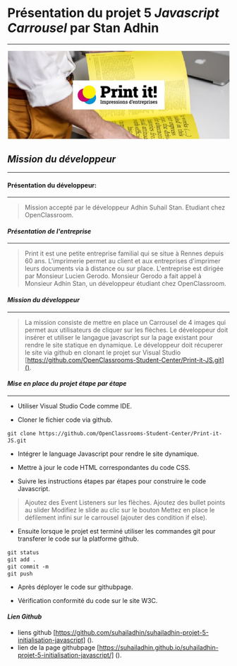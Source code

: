 # Présentation du projet 5 *Javascript Carrousel* par Stan Adhin
--------------------------------------------------------------------------
![image d'illustration](https://github.com/suhailadhin/suhailadhin-projet-5-initialisation-javascript/blob/main/assets/image%20illustration.JPG)

## *Mission du développeur*
---------------------------------------------------------------------------
#### Présentation du développeur:
---------------------------------

> Mission accepté par le développeur Adhin Suhail Stan. Etudiant chez OpenClassroom.

#### *Présentation de l'entreprise*
----------------------------------

> Print it est une petite entreprise familial qui se situe à Rennes depuis 60 ans.
L'imprimerie permet au client et aux entreprises d'imprimer leurs documents via à 
distance ou sur place. L'entreprise est dirigée par Monsieur Lucien Gerodo.
Monsieur Gerodo a fait appel à Monsieur Adhin Stan, un développeur étudiant chez OpenClassroom.

#### *Mission du développeur*
-------------------------------

> La mission consiste de mettre en place un Carrousel de 4 images qui permet aux utilisateurs de cliquer sur les flèches.
> Le développeur doit insérer et utiliser le langague javascript sur la page existant pour rendre le site statique en dynamique.
> Le développeur doit récuperer le site via github en clonant le projet sur Visual Studio [https://github.com/OpenClassrooms-Student-Center/Print-it-JS.git]().

#### *Mise en place du projet étape par étape*
------------------------------

- Utiliser Visual Studio Code comme IDE.

- Cloner le fichier code via github.
````terminal
git clone https://github.com/OpenClassrooms-Student-Center/Print-it-JS.git
````

- Intégrer le language Javascript pour rendre le site dynamique.

- Mettre à jour le code HTML correspondantes du code CSS.

- Suivre les instructions étapes par étapes pour construire le code Javascript.
> Ajoutez des Event Listeners sur les flèches.
> Ajoutez des bullet points au slider
> Modifiez le slide au clic sur le bouton
> Mettez en place le défilement infini sur le carrousel (ajouter des condition if else). 

- Ensuite lorsque le projet est terminé utiliser les commandes git pour transferer le code sur la platforme github.
````terminal
git status
git add .
git commit -m
git push
````
- Après déployer le code sur githubpage.

- Vérification conformité du code sur le site W3C.

#### *Lien Github*

- liens github [https://github.com/suhailadhin/suhailadhin-projet-5-initialisation-javascript] ().
- lien de la page githubpage [https://suhailadhin.github.io/suhailadhin-projet-5-initialisation-javascript/] ().